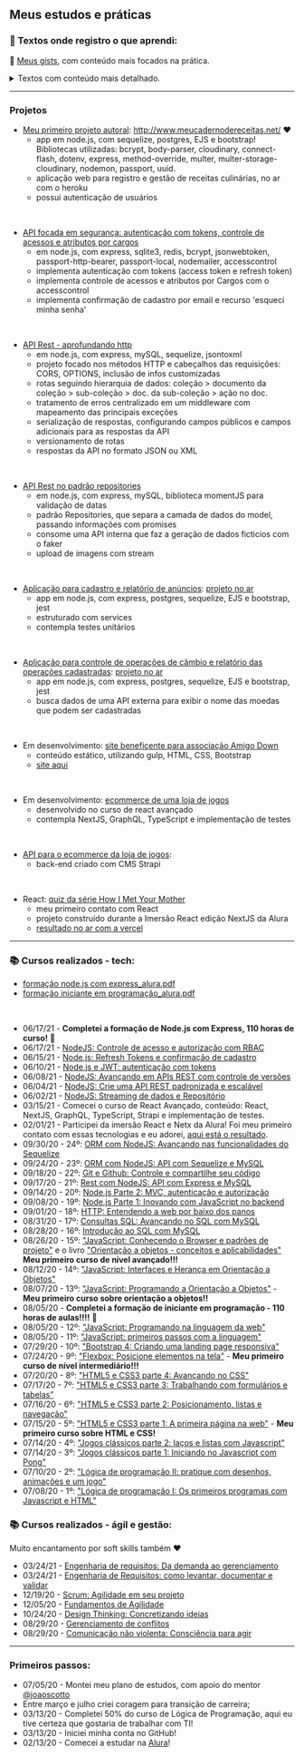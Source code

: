 ## Meus estudos e práticas

### :pencil: Textos onde registro o que aprendi:

:small_blue_diamond: [Meus gists](https://gist.github.com/malufell), com conteúdo mais focados na prática.

<details>
  <summary>Textos com conteúdo mais detalhado.</summary>
  
  - [Paginação em tabela many-to-many (sequelize)](https://github.com/malufell/paginacao)
  - [Métodos build e create em tabela many-to-many](https://github.com/malufell/meu-caderno-de-receitas/wiki/d.-Create-em-tabela-many-to-many)
  - [Como criar relacionamentos entre tabelas - Sequelize (many-to-many e one-to-many)](https://github.com/malufell/meu-caderno-de-receitas/wiki/c.-Tabelas-com-relacionamentos-many-to-many-e-one-to-many)
  - [Criando índice no modelo (sequelize e postgres)](https://github.com/malufell/meu-caderno-de-receitas/wiki/b.-Criando-%C3%ADndice-no-modelo-(sequelize-e-postgres))
  - [Ajustando os tipos de dados e limite de caracteres no modelo Sequelize](https://github.com/malufell/meu-caderno-de-receitas/wiki/a.-Atualizando-um-modelo-Sequelize)
  - [Como implementei o método de busca (sequelize)!](https://github.com/malufell/meu-caderno-de-receitas/wiki/9.-Implementando-o-m%C3%A9todo-de-busca) 
  - [Como implementei o cadastro de usuários com validação de dados no back-end (com sequelize)!](https://github.com/malufell/meu-caderno-de-receitas/wiki/8.-Cadastro-de-usu%C3%A1rios-com-valida%C3%A7%C3%A3o-de-dados-no-back-end)
  - [Autenticação de usuários com passport e express-session](https://github.com/malufell/autenticacao-com-passport-express-session) :heart: 
  - [Interagindo com o usuário - método POST e findOne (sequelize)](https://github.com/malufell/meu-caderno-de-receitas/wiki/6.-Interagindo-com-o-usu%C3%A1rio,-POST-e-findOne)
  - [EJS e Sequelize juntos!](https://github.com/malufell/meu-caderno-de-receitas/wiki/5.-EJS-e-Sequelize-juntos)
  - [Configurações para uso do Sequelize com o PostgreSQL](https://github.com/malufell/meu-caderno-de-receitas/wiki/4.-Sequelize-com-PostgreSQL)
  - [Meus primeiros passos com EJS](https://github.com/malufell/meu-caderno-de-receitas/wiki/3.-Primeiros-passos-com-EJS)
  - [Como criei minha página "em breve" com bootstrap e coloquei no ar com github](https://github.com/malufell/meu-caderno-de-receitas/wiki/2.-Cria%C3%A7%C3%A3o-da-p%C3%A1gina-tempor%C3%A1ria-%22em-breve%22)
  - [Definindo o caminho do meu projeto: análise de negócio, análise técnica, wireframe](https://github.com/malufell/meu-caderno-de-receitas/wiki/1.-Definindo-o-caminho)
</details>

---
### Projetos

- [Meu primeiro projeto autoral](https://github.com/malufell/meu-caderno-de-receitas): http://www.meucadernodereceitas.net/ :heart:
  - app em node.js, com sequelize, postgres, EJS e bootstrap! Bibliotecas utilizadas: bcrypt, body-parser, cloudinary, connect-flash, dotenv, express, method-override, multer, multer-storage-cloudinary, nodemon, passport, uuid.
  - aplicação web para registro e gestão de receitas culinárias, no ar com o heroku
  - possui autenticação de usuários

<br>

- [API focada em segurança: autenticação com tokens, controle de acessos e atributos por cargos](https://github.com/malufell/autenticacao-com-tokens)
  - em node.js, com express, sqlite3, redis, bcrypt, jsonwebtoken, passport-http-bearer, passport-local, nodemailer, accesscontrol
  - implementa autenticação com tokens (access token e refresh token)
  - implementa controle de acessos e atributos por Cargos com o accesscontrol
  - implementa confirmação de cadastro por email e recurso 'esqueci minha senha' 

<br>

- [API Rest - aprofundando http](https://github.com/malufell/api-rest-aprofundando-http)
  - em node.js, com express, mySQL, sequelize, jsontoxml
  - projeto focado nos métodos HTTP e cabeçalhos das requisições: CORS, OPTIONS, inclusão de infos customizadas 
  - rotas seguindo hierarquia de dados: coleção > documento da coleção > sub-coleção > doc. da sub-coleção > ação no doc.
  - tratamento de erros centralizado em um middleware com mapeamento das principais exceções
  - serialização de respostas, configurando campos públicos e campos adicionais para as respostas da API
  - versionamento de rotas
  - respostas da API no formato JSON ou XML

<br>

- [API Rest no padrão repositories](https://github.com/malufell/api-rest-repositories)
  - em node.js, com express, mySQL, biblioteca momentJS para validação de datas
  - padrão Repositories, que separa a camada de dados do model, passando informações com promises
  - consome uma API interna que faz a geração de dados ficticios com o faker
  - upload de imagens com stream
<br>

- [Aplicação para cadastro e relatório de anúncios](https://github.com/malufell/cadastro-anuncios): [projeto no ar](https://cadastro-anuncios.herokuapp.com/)
  - app em node.js, com express, postgres, sequelize, EJS e bootstrap, jest
  - estruturado com services
  - contempla testes unitários
<br>

- [Aplicação para controle de operações de câmbio e relatório das operações cadastradas](https://github.com/malufell/controle-operacoes-cambio): [projeto no ar](https://controle-operacoes-cambio.herokuapp.com/)
  - app em node.js, com express, postgres, sequelize, EJS e bootstrap, jest
  - busca dados de uma API externa para exibir o nome das moedas que podem ser cadastradas
<br>

- Em desenvolvimento: [site beneficente para associação Amigo Down](https://github.com/malufell/amigo-down)
  - conteúdo estático, utilizando gulp, HTML, CSS, Bootstrap 
  - [site aqui](https://malufell.github.io/amigo-down/)
<br>

- Em desenvolvimento: [ecommerce de uma loja de jogos](https://github.com/malufell/react-avancado-client)
  - desenvolvido no curso de react avançado
  - contempla NextJS, GraphQL, TypeScript e implementação de testes
<br>

- [API para o ecommerce da loja de jogos](https://github.com/malufell/react-avancado-api):
  - back-end criado com CMS Strapi
<br>

- React: [quiz da série How I Met Your Mother](https://github.com/malufell/imersao-react-alura)
  - meu primeiro contato com React
  - projeto construído durante a Imersão React edição NextJS da Alura
  - [resultado no ar com a vercel](https://imersao-react-alura-malufell.vercel.app/)
---

### :books: Cursos realizados - tech:


- [formação node.js com express_alura.pdf](https://github.com/malufell/malufell/files/6673472/formacao.node.js.com.express_alura.pdf)
- [formação iniciante em programação_alura.pdf](https://github.com/malufell/malufell/files/6673471/formacao.iniciante.em.programacao_alura.pdf)

<br>

- 06/17/21 - **Completei a formação de Node.js com Express, 110 horas de curso!** :clap:
- 06/17/21 - [NodeJS: Controle de acesso e autorização com RBAC](https://cursos.alura.com.br/course/nodejs-controle-acesso-autorizacao-rbac)
- 06/15/21 - [Node.js: Refresh Tokens e confirmação de cadastro](https://cursos.alura.com.br/course/nodejs-refresh-tokens-confirmacao-cadastro)
- 06/10/21 - [Node.js e JWT: autenticação com tokens](https://cursos.alura.com.br/course/node-jwt-autenticacao-tokens)
- 06/08/21 - [NodeJS: Avançando em APIs REST com controle de versões](https://cursos.alura.com.br/course/nodejs-api-rest-controle-versao)
- 06/04/21 - [NodeJS: Crie uma API REST padronizada e escalável](https://cursos.alura.com.br/course/nodejs-api-rest-padronizada-escalavel)
- 06/02/21 - [NodeJS: Streaming de dados e Repositório](https://cursos.alura.com.br/course/nodejs-streaming-dados)
- 03/15/21 - Comecei o curso de React Avançado, conteúdo: React, NextJS, GraphQL, TypeScript, Strapi e implementação de testes.
- 02/01/21 - Participei da imersão React e Netx da Alura! Foi meu primeiro contato com essas tecnologias e eu adorei, [aqui está o resultado](https://github.com/malufell/imersao-react-alura).
- 09/30/20 - 24º: [ORM com NodeJS: Avançando nas funcionalidades do Sequelize](https://cursos.alura.com.br/user/malufell/course/orm-nodejs-avancando-sequelize/formalCertificate)
- 09/24/20 - 23º: [ORM com NodeJS: API com Sequelize e MySQL](https://cursos.alura.com.br/user/malufell/course/orm-nodejs-api-sequelize-mysql/formalCertificate)
- 09/18/20 - 22º: [Git e Github: Controle e compartilhe seu código](https://cursos.alura.com.br/user/malufell/course/git-github-controle-de-versao/formalCertificate)
- 09/17/20 - 21º: [Rest com NodeJS: API com Express e MySQL](https://cursos.alura.com.br/user/malufell/course/node-rest-api/formalCertificate) 
- 09/14/20 - 20º: [Node.js Parte 2: MVC, autenticação e autorização](https://cursos.alura.com.br/user/malufell/course/node-mvc-autenticacao-autorizacao/formalCertificate)
- 09/08/20 - 19º: [Node.js Parte 1: Inovando com JavaScript no backend](https://cursos.alura.com.br/user/malufell/course/nodejs-fundamentos/formalCertificate) 
- 09/01/20 - 18º: [HTTP: Entendendo a web por baixo dos panos](https://cursos.alura.com.br/user/malufell/course/http-fundamentos/formalCertificate) 
- 08/31/20 - 17º: [Consultas SQL: Avançando no SQL com MySQL](https://cursos.alura.com.br/user/malufell/course/mysql-consultas-sql/formalCertificate)
- 08/28/20 - 16º: [Introdução ao SQL com MySQL](https://cursos.alura.com.br/user/malufell/course/mysql-manipule-dados-com-sql/formalCertificate) 
- 08/26/20 - 15º: ["JavaScript: Conhecendo o Browser e padrões de projeto"](https://cursos.alura.com.br/user/malufell/course/javascript-es6-orientacao-a-objetos-parte-1/formalCertificate) e o livro ["Orientação a objetos - conceitos e aplicabilidades"](https://www.casadocodigo.com.br/products/livro-oo-conceitos) **Meu primeiro curso de nível avançado!!!**
- 08/12/20 - 14º: ["JavaScript: Interfaces e Herança em Orientação a Objetos"](https://cursos.alura.com.br/user/malufell/course/javascript-polimorfismo/formalCertificate) 
- 08/07/20 - 13º: ["JavaScript: Programando a Orientação a Objetos"](https://cursos.alura.com.br/user/malufell/course/javascritpt-orientacao-objetos/formalCertificate) - **Meu primeiro curso sobre orientação a objetos!!** 
- 08/05/20 - **Completei a formação de iniciante em programação - 110 horas de aulas!!!!** :clap:
- 08/05/20 - 12º: ["JavaScript: Programando na linguagem da web"](https://cursos.alura.com.br/user/malufell/course/javascript-programando-na-linguagem-web/formalCertificate)
- 08/05/20 - 11º: ["JavaScript: primeiros passos com a linguagem"](https://cursos.alura.com.br/user/malufell/course/javascript-introducao/formalCertificate) 
- 07/29/20 - 10º: ["Bootstrap 4: Criando uma landing page responsiva"](https://cursos.alura.com.br/user/malufell/course/bootstrap-landing-page/formalCertificate) 
- 07/24/20 - 9º: ["Flexbox: Posicione elementos na tela"](https://cursos.alura.com.br/user/malufell/course/posicione-elementos-com-flexbox/formalCertificate) - **Meu primeiro curso de nível intermediário!!!** 
- 07/20/20 - 8º: ["HTML5 e CSS3 parte 4: Avançando no CSS"](https://cursos.alura.com.br/user/malufell/course/html5-css3-avancando-css/formalCertificate) 
- 07/17/20 - 7º: ["HTML5 e CSS3 parte 3: Trabalhando com formulários e tabelas"](https://cursos.alura.com.br/user/malufell/course/html5-css3-formularios-tabelas/formalCertificate) 
- 07/16/20 - 6º: ["HTML5 e CSS3 parte 2: Posicionamento, listas e navegação"](https://cursos.alura.com.br/user/malufell/course/html5-css3-posicionamento-listas-navegacao/formalCertificate) 
- 07/15/20 - 5º: ["HTML5 e CSS3 parte 1: A primeira página na web"](https://cursos.alura.com.br/user/malufell/course/html5-css3-primeiros-passos/formalCertificate) - **Meu primeiro curso sobre HTML e CSS!** 
- 07/14/20 - 4º: ["Jogos clássicos parte 2: laços e listas com Javascript"](https://cursos.alura.com.br/user/malufell/course/javascript-listas-lacos/formalCertificate) 
- 07/14/20 - 3º: ["Jogos clássicos parte 1: Iniciando no Javascript com Pong"](https://cursos.alura.com.br/user/malufell/course/pong-javascript/formalCertificate) 
- 07/10/20 - 2º: ["Lógica de programação II: pratique com desenhos, animações e um jogo"](https://cursos.alura.com.br/user/malufell/course/logica-programacao-pratica-com-desenho-animacoes-em-jogo/formalCertificate) 
- 07/08/20 - 1º: ["Lógica de programação I: Os primeiros programas com Javascript e HTML"](https://cursos.alura.com.br/user/malufell/course/logica-programacao-javascript-html/formalCertificate) 


### :books: Cursos realizados - ágil e gestão:

Muito encantamento por soft skills também :heart:

- 03/24/21 - [Engenharia de requisitos: Da demanda ao gerenciamento](https://cursos.alura.com.br/course/engenharia-requisitos-demanda-gerenciamento)
- 03/24/21 - [Engenharia de Requisitos: como levantar, documentar e validar](https://cursos.alura.com.br/course/engenharia-requisitos)
- 12/19/20 - [Scrum: Agilidade em seu projeto](https://cursos.alura.com.br/user/malufell/course/agile-scrum/formalCertificate)
- 12/05/20 - [Fundamentos de Agilidade](https://cursos.alura.com.br/user/malufell/course/fundamentos-agilidade/formalCertificate)
- 10/24/20 - [Design Thinking: Concretizando ideias](https://cursos.alura.com.br/user/malufell/course/design-thinking-concretizando-ideias/formalCertificate)
- 08/29/20 - [Gerenciamento de conflitos](https://cursos.alura.com.br/user/malufell/course/gestao-de-conflitos/formalCertificate)
- 08/29/20 - [Comunicação não violenta: Consciência para agir](https://cursos.alura.com.br/user/malufell/course/comunicacao-nao-violenta/formalCertificate)

---

### Primeiros passos:
- 07/05/20 - Montei meu plano de estudos, com apoio do mentor [@joaoscotto](https://github.com/joaoscotto)
- Entre março e julho criei coragem para transição de carreira;
- 03/13/20 - Completei 50% do curso de Lógica de Programação, aqui eu tive certeza que gostaria de trabalhar com TI! 
- 03/13/20 - Iniciei minha conta no GitHub!
- 02/13/20 - Comecei a estudar na [Alura](https://cursos.alura.com.br/user/malufell)!
